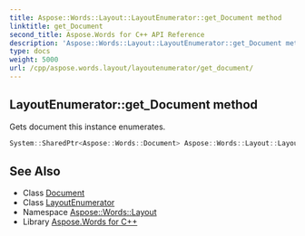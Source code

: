```yaml
---
title: Aspose::Words::Layout::LayoutEnumerator::get_Document method
linktitle: get_Document
second_title: Aspose.Words for C++ API Reference
description: 'Aspose::Words::Layout::LayoutEnumerator::get_Document method. Gets document this instance enumerates in C++.'
type: docs
weight: 5000
url: /cpp/aspose.words.layout/layoutenumerator/get_document/
---
```

## LayoutEnumerator::get_Document method


Gets document this instance enumerates.

```cpp
System::SharedPtr<Aspose::Words::Document> Aspose::Words::Layout::LayoutEnumerator::get_Document() const
```

## See Also

* Class [Document](../../../aspose.words/document/)
* Class [LayoutEnumerator](../)
* Namespace [Aspose::Words::Layout](../../)
* Library [Aspose.Words for C++](../../../)
